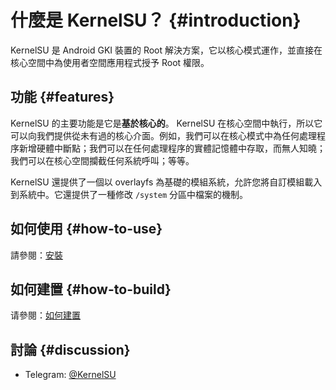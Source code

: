 # 什麼是 KernelSU？ {#introduction}

KernelSU 是 Android GKI 裝置的 Root 解決方案，它以核心模式運作，並直接在核心空間中為使用者空間應用程式授予 Root 權限。

## 功能 {#features}

KernelSU 的主要功能是它是**基於核心的**。 KernelSU 在核心空間中執行，所以它可以向我們提供從未有過的核心介面。例如，我們可以在核心模式中為任何處理程序新增硬體中斷點；我們可以在任何處理程序的實體記憶體中存取，而無人知曉；我們可以在核心空間攔截任何系統呼叫；等等。

KernelSU 還提供了一個以 overlayfs 為基礎的模組系統，允許您將自訂模組載入到系統中。它還提供了一種修改 `/system` 分區中檔案的機制。

## 如何使用 {#how-to-use}

請參閱：[安裝](installation)

## 如何建置 {#how-to-build}

请參閱：[如何建置](how-to-build)

## 討論 {#discussion}

- Telegram: [@KernelSU](https://t.me/KernelSU)
